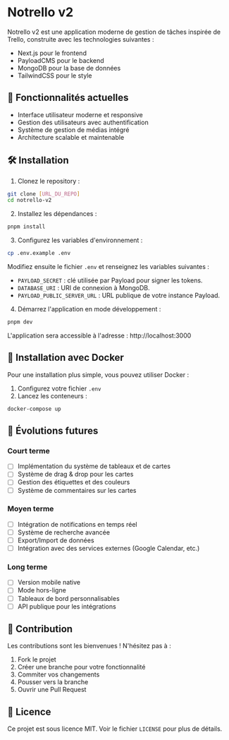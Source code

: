 # Notrello v2

Notrello v2 est une application moderne de gestion de tâches inspirée de Trello, construite avec les technologies suivantes :

- Next.js pour le frontend
- PayloadCMS pour le backend
- MongoDB pour la base de données
- TailwindCSS pour le style

## 🚀 Fonctionnalités actuelles

- Interface utilisateur moderne et responsive
- Gestion des utilisateurs avec authentification
- Système de gestion de médias intégré
- Architecture scalable et maintenable

## 🛠️ Installation

1. Clonez le repository :

```bash
git clone [URL_DU_REPO]
cd notrello-v2
```

2. Installez les dépendances :

```bash
pnpm install
```

3. Configurez les variables d'environnement :

```bash
cp .env.example .env
```

Modifiez ensuite le fichier `.env` et renseignez les variables suivantes :

- `PAYLOAD_SECRET` : clé utilisée par Payload pour signer les tokens.
- `DATABASE_URI` : URI de connexion à MongoDB.
- `PAYLOAD_PUBLIC_SERVER_URL` : URL publique de votre instance Payload.

4. Démarrez l'application en mode développement :

```bash
pnpm dev
```

L'application sera accessible à l'adresse : http://localhost:3000

## 🐳 Installation avec Docker

Pour une installation plus simple, vous pouvez utiliser Docker :

1. Configurez votre fichier `.env`
2. Lancez les conteneurs :

```bash
docker-compose up
```

## 🔮 Évolutions futures

### Court terme

- [ ] Implémentation du système de tableaux et de cartes
- [ ] Système de drag & drop pour les cartes
- [ ] Gestion des étiquettes et des couleurs
- [ ] Système de commentaires sur les cartes

### Moyen terme

- [ ] Intégration de notifications en temps réel
- [ ] Système de recherche avancée
- [ ] Export/Import de données
- [ ] Intégration avec des services externes (Google Calendar, etc.)

### Long terme

- [ ] Version mobile native
- [ ] Mode hors-ligne
- [ ] Tableaux de bord personnalisables
- [ ] API publique pour les intégrations

## 🤝 Contribution

Les contributions sont les bienvenues ! N'hésitez pas à :

1. Fork le projet
2. Créer une branche pour votre fonctionnalité
3. Commiter vos changements
4. Pousser vers la branche
5. Ouvrir une Pull Request

## 📝 Licence

Ce projet est sous licence MIT. Voir le fichier `LICENSE` pour plus de détails.
